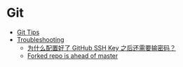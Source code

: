# Git

- [Git Tips](/programming/git/git-tips.md)
- [Troubleshooting](/programming/git/troubleshooting/index.md)
  - [为什么配置好了 GitHub SSH Key 之后还需要输密码？](/programming/git/troubleshooting/password-need-github-ssh-key.md)
  - [Forked repo is ahead of master](/programming/git/troubleshooting/forked-repo-is-ahead-of-master.md)
